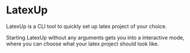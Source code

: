 # LatexUp


LatexUp is a CLI tool to quickly set up latex project of your choice.

Starting LatexUp without any arguments gets you into a interactive
mode, where you can choose what your latex project should look like.




